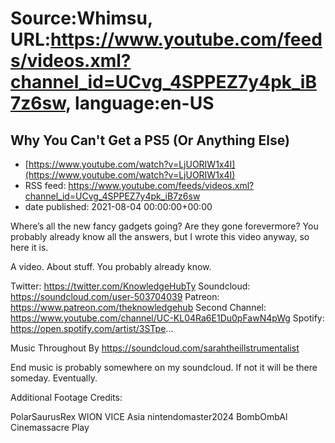 # Source:Whimsu, URL:https://www.youtube.com/feeds/videos.xml?channel_id=UCvg_4SPPEZ7y4pk_iB7z6sw, language:en-US

## Why You Can't Get a PS5 (Or Anything Else)
 - [https://www.youtube.com/watch?v=LjUORIW1x4I](https://www.youtube.com/watch?v=LjUORIW1x4I)
 - RSS feed: https://www.youtube.com/feeds/videos.xml?channel_id=UCvg_4SPPEZ7y4pk_iB7z6sw
 - date published: 2021-08-04 00:00:00+00:00

Where’s all the new fancy gadgets going? Are they gone forevermore? You probably already know all the answers, but I wrote this video anyway, so here it is. 

A video. 
About stuff. 
You probably already know.

Twitter: https://twitter.com/KnowledgeHubTy
Soundcloud: https://soundcloud.com/user-503704039
Patreon: https://www.patreon.com/theknowledgehub
Second Channel: https://www.youtube.com/channel/UC-KL04Ra6E1Du0pFawN4pWg
Spotify: https://open.spotify.com/artist/3STpe...

Music Throughout By https://soundcloud.com/sarahtheillstrumentalist



End music is probably somewhere on my soundcloud. If not it will be there someday. Eventually.



Additional Footage Credits:

PolarSaurusRex
WION
VICE Asia
nintendomaster2024
BombOmbAl
Cinemassacre Play

